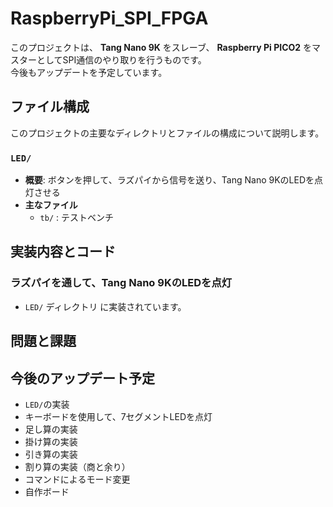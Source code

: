 # RaspberryPi_SPI_FPGA

このプロジェクトは、 **Tang Nano 9K** をスレーブ、 **Raspberry Pi PICO2** をマスターとしてSPI通信のやり取りを行うものです。  
今後もアップデートを予定しています。

## ファイル構成
このプロジェクトの主要なディレクトリとファイルの構成について説明します。

### `LED/`
- **概要**: ボタンを押して、ラズパイから信号を送り、Tang Nano 9KのLEDを点灯させる
- **主なファイル**
  - `tb/` : テストベンチ


## 実装内容とコード

### ラズパイを通して、Tang Nano 9KのLEDを点灯
- `LED/` ディレクトリ に実装されています。

## 問題と課題

## 今後のアップデート予定
- `LED/`の実装
- キーボードを使用して、7セグメントLEDを点灯
- 足し算の実装
- 掛け算の実装
- 引き算の実装
- 割り算の実装（商と余り）
- コマンドによるモード変更
- 自作ボード
